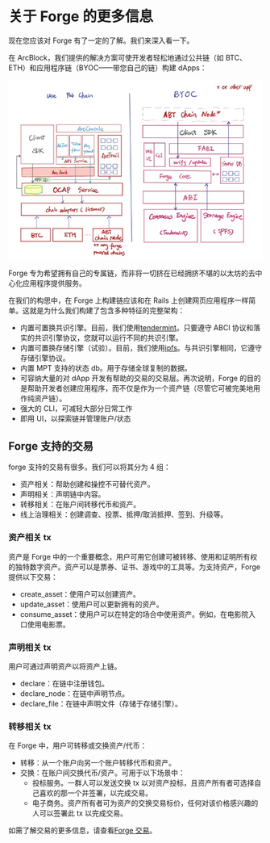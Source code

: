 # 关于 Forge 的更多信息

现在您应该对 Forge 有了一定的了解。我们来深入看一下。

在 ArcBlock，我们提供的解决方案可使开发者轻松地通过公共链（如 BTC、ETH）和应用程序链（BYOC——带您自己的链）构建 dApps：

![BYOC](../../assets/images/forge_byoc.jpg)

Forge 专为希望拥有自己的专属链，而非将一切挤在已经拥挤不堪的以太坊的去中心化应用程序提供服务。

在我们的构思中，在 Forge 上构建链应该和在 Rails 上创建网页应用程序一样简单。这就是为什么我们构建了包含多种特征的完整架构：

- 内置可置换共识引擎。目前，我们使用[tendermint](https://tendermint.com/docs/)。只要遵守 ABCI 协议和落实的共识引擎协议，您就可以运行不同的共识引擎。
- 内置可置换存储引擎（试验）。目前，我们使用[ipfs](https://ipfs.io/)。与共识引擎相同，它遵守存储引擎协议。
- 内置 MPT 支持的状态 db。用于存储全球复制的数据。
- 可容纳大量的对 dApp 开发有帮助的交易的交易层。再次说明，Forge 的目的是帮助开发者创建应用程序，而不仅是作为一个资产链（尽管它可被完美地用作纯资产链）。
- 强大的 CLI，可减轻大部分日常工作
- 即用 UI，以探索链并管理账户/状态

## Forge 支持的交易

forge 支持的交易有很多。我们可以将其分为 4 组：

- 资产相关：帮助创建和操控不可替代资产。
- 声明相关：声明链中内容。
- 转移相关：在账户间转移代币和资产。
- 线上治理相关：创建调查、投票、抵押/取消抵押、签到、升级等。

### 资产相关 tx

资产是 Forge 中的一个重要概念，用户可用它创建可被转移、使用和证明所有权的独特数字资产。资产可以是票券、证书、游戏中的工具等。为支持资产，Forge 提供以下交易：

- create_asset：使用户可以创建资产。
- update_asset：使用户可以更新拥有的资产。
- consume_asset：使用户可以在特定的场合中使用资产。例如，在电影院入口使用电影票。

### 声明相关 tx

用户可通过声明资产以将资产上链。

- declare：在链中注册钱包。
- declare_node：在链中声明节点。
- declare_file：在链中声明文件（存储于存储引擎）。

### 转移相关 tx

在 Forge 中，用户可转移或交换资产/代币：

- 转移：从一个账户向另一个账户转移代币和资产。
- 交换：在账户间交换代币/资产。可用于以下场景中：
  - 投标服务。一群人可以发送交换 tx 以对资产投标，且资产所有者可选择自己喜欢的那一个并签署，以完成交易。
  - 电子商务。资产所有者可为资产的交换交易标价，任何对该价格感兴趣的人可以签署此 tx 以完成交易。

如需了解交易的更多信息，请查看[Forge 交易](../txs)。

<!--stackedit_data:
eyJoaXN0b3J5IjpbLTE2MzYwOTk1MDgsLTYwNTMwMzczNywxOT
c3NTQ4NDQ0LC03OTY2MDk2MjcsLTY4MzIzNDI0XX0=
-->

